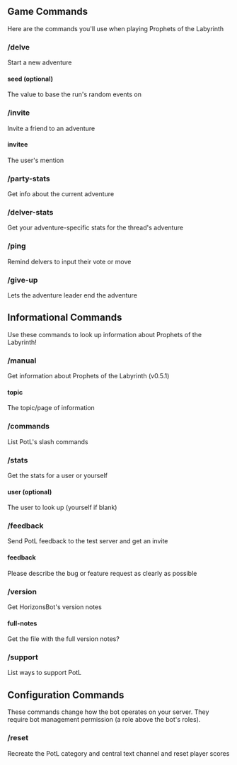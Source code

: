 ## Game Commands
Here are the commands you'll use when playing Prophets of the Labyrinth
### /delve
Start a new adventure
#### seed (optional)
The value to base the run's random events on
### /invite
Invite a friend to an adventure
#### invitee
The user's mention
### /party-stats
Get info about the current adventure
### /delver-stats
Get your adventure-specific stats for the thread's adventure
### /ping
Remind delvers to input their vote or move
### /give-up
Lets the adventure leader end the adventure
## Informational Commands
Use these commands to look up information about Prophets of the Labyrinth!
### /manual
Get information about Prophets of the Labyrinth (v0.5.1)
#### topic
The topic/page of information
### /commands
List PotL's slash commands
### /stats
Get the stats for a user or yourself
#### user (optional)
The user to look up (yourself if blank)
### /feedback
Send PotL feedback to the test server and get an invite
#### feedback
Please describe the bug or feature request as clearly as possible
### /version
Get HorizonsBot's version notes
#### full-notes
Get the file with the full version notes?
### /support
List ways to support PotL
## Configuration Commands
These commands change how the bot operates on your server. They require bot management permission (a role above the bot's roles).
### /reset
Recreate the PotL category and central text channel and reset player scores
